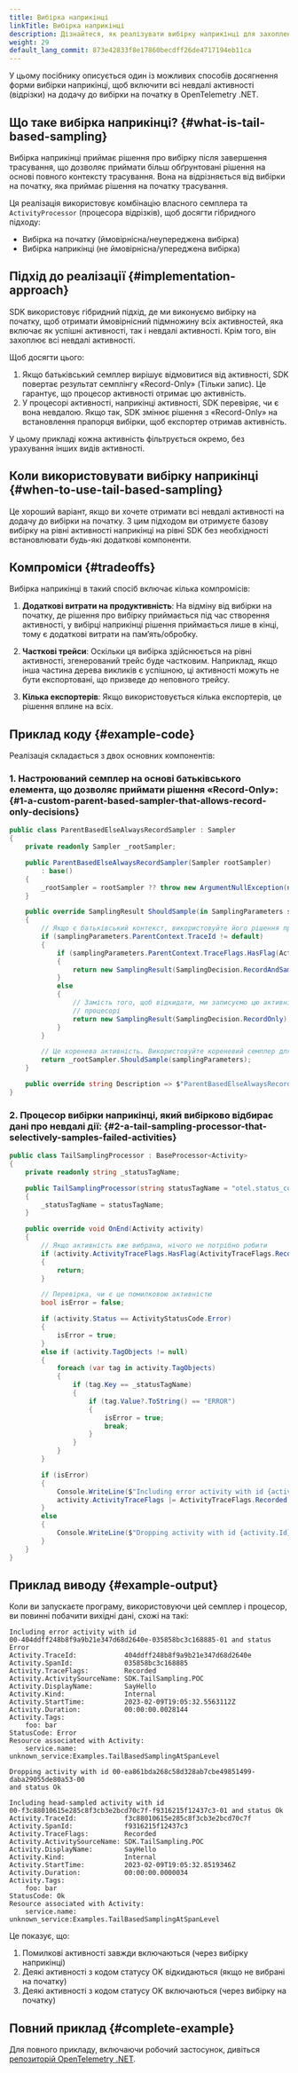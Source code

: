```yaml
---
title: Вибірка наприкінці
linkTitle: Вибірка наприкінці
description: Дізнайтеся, як реалізувати вибірку наприкінці для захоплення всіх невдалих відрізків у OpenTelemetry .NET
weight: 29
default_lang_commit: 873e42833f8e17860becdff26de4717194eb11ca
---
```


У цьому посібнику описується один із можливих способів досягнення форми вибірки наприкінці, щоб включити всі невдалі активності (відрізки) на додачу до вибірки на початку в OpenTelemetry .NET.

## Що таке вибірка наприкінці? {#what-is-tail-based-sampling}

Вибірка наприкінці приймає рішення про вибірку після завершення трасування, що дозволяє приймати більш обґрунтовані рішення на основі повного контексту трасування. Вона на відрізняється від вибірки на початку, яка приймає рішення на початку трасування.

Ця реалізація використовує комбінацію власного семплера та `ActivityProcessor` (процесора відрізків), щоб досягти гібридного підходу:

- Вибірка на початку (ймовірнісна/неупереджена вибірка)
- Вибірка наприкінці (не ймовірнісна/упереджена вибірка)

## Підхід до реалізації {#implementation-approach}

SDK використовує гібридний підхід, де ми виконуємо вибірку на початку, щоб отримати ймовірнісний підмножину всіх активностей, яка включає як успішні активності, так і невдалі активності. Крім того, він захоплює всі невдалі активності.

Щоб досягти цього:

1. Якщо батьківський семплер вирішує відмовитися від активності, SDK повертає результат семплінгу «Record-Only» (Тільки запис). Це гарантує, що процесор активності отримає цю активність.
2. У процесорі активності, наприкінці активності, SDK перевіряє, чи є вона невдалою. Якщо так, SDK змінює рішення з «Record-Only» на встановлення прапорця вибірки, щоб експортер отримав активність.

У цьому прикладі кожна активність фільтрується окремо, без урахування інших видів активності.

## Коли використовувати вибірку наприкінці {#when-to-use-tail-based-sampling}

Це хороший варіант, якщо ви хочете отримати всі невдалі активності на додачу до вибірки на початку. З цим підходом ви отримуєте базову вибірку на рівні активності наприкінці на рівні SDK без необхідності встановлювати будь-які додаткові компоненти.

## Компроміси {#tradeoffs}

Вибірка наприкінці в такий спосіб включає кілька компромісів:

1. **Додаткові витрати на продуктивність**: На відміну від вибірки на початку, де рішення про вибірку приймається під час створення активності, у вибірці наприкінці рішення приймається лише в кінці, тому є додаткові витрати на памʼять/обробку.

2. **Часткові трейси**: Оскільки ця вибірка здійснюється на рівні активності, згенерований трейс буде частковим. Наприклад, якщо інша частина дерева викликів є успішною, ці активності можуть не бути експортовані, що призведе до неповного трейсу.

3. **Кілька експортерів**: Якщо використовується кілька експортерів, це рішення вплине на всіх.

## Приклад коду {#example-code}

Реалізація складається з двох основних компонентів:

### 1. Настроюваний семплер на основі батьківського елемента, що дозволяє приймати рішення «Record-Only»:{#1-a-custom-parent-based-sampler-that-allows-record-only-decisions}

```csharp
public class ParentBasedElseAlwaysRecordSampler : Sampler
{
    private readonly Sampler _rootSampler;

    public ParentBasedElseAlwaysRecordSampler(Sampler rootSampler)
        : base()
    {
        _rootSampler = rootSampler ?? throw new ArgumentNullException(nameof(rootSampler));
    }

    public override SamplingResult ShouldSample(in SamplingParameters samplingParameters)
    {
        // Якщо є батьківський контекст, використовуйте його рішення про вибірку
        if (samplingParameters.ParentContext.TraceId != default)
        {
            if (samplingParameters.ParentContext.TraceFlags.HasFlag(ActivityTraceFlags.Recorded))
            {
                return new SamplingResult(SamplingDecision.RecordAndSample);
            }
            else
            {
                // Замість того, щоб відкидати, ми записуємо цю активність, щоб мати змогу обробити її в нашому
                // процесорі
                return new SamplingResult(SamplingDecision.RecordOnly);
            }
        }

        // Це коренева активність. Використовуйте кореневий семплер для прийняття рішення.
        return _rootSampler.ShouldSample(samplingParameters);
    }

    public override string Description => $"ParentBasedElseAlwaysRecordSampler({_rootSampler.Description})";
}
```

### 2. Процесор вибірки наприкінці, який вибірково відбирає дані про невдалі дії: {#2-a-tail-sampling-processor-that-selectively-samples-failed-activities}

```csharp
public class TailSamplingProcessor : BaseProcessor<Activity>
{
    private readonly string _statusTagName;

    public TailSamplingProcessor(string statusTagName = "otel.status_code")
    {
        _statusTagName = statusTagName;
    }

    public override void OnEnd(Activity activity)
    {
        // Якщо активність вже вибрана, нічого не потрібно робити
        if (activity.ActivityTraceFlags.HasFlag(ActivityTraceFlags.Recorded))
        {
            return;
        }

        // Перевірка, чи є це помилковою активністю
        bool isError = false;

        if (activity.Status == ActivityStatusCode.Error)
        {
            isError = true;
        }
        else if (activity.TagObjects != null)
        {
            foreach (var tag in activity.TagObjects)
            {
                if (tag.Key == _statusTagName)
                {
                    if (tag.Value?.ToString() == "ERROR")
                    {
                        isError = true;
                        break;
                    }
                }
            }
        }

        if (isError)
        {
            Console.WriteLine($"Including error activity with id {activity.Id} and status {activity.Status}");
            activity.ActivityTraceFlags |= ActivityTraceFlags.Recorded;
        }
        else
        {
            Console.WriteLine($"Dropping activity with id {activity.Id} and status {activity.Status}");
        }
    }
}
```

## Приклад виводу {#example-output}

Коли ви запускаєте програму, використовуючи цей семплер і процесор, ви повинні побачити вихідні дані, схожі на такі:

```text
Including error activity with id
00-404ddff248b8f9a9b21e347d68d2640e-035858bc3c168885-01 and status Error
Activity.TraceId:            404ddff248b8f9a9b21e347d68d2640e
Activity.SpanId:             035858bc3c168885
Activity.TraceFlags:         Recorded
Activity.ActivitySourceName: SDK.TailSampling.POC
Activity.DisplayName:        SayHello
Activity.Kind:               Internal
Activity.StartTime:          2023-02-09T19:05:32.5563112Z
Activity.Duration:           00:00:00.0028144
Activity.Tags:
    foo: bar
StatusCode: Error
Resource associated with Activity:
    service.name: unknown_service:Examples.TailBasedSamplingAtSpanLevel

Dropping activity with id 00-ea861bda268c58d328ab7cbe49851499-daba29055de80a53-00
and status Ok

Including head-sampled activity with id
00-f3c88010615e285c8f3cb3e2bcd70c7f-f9316215f12437c3-01 and status Ok
Activity.TraceId:            f3c88010615e285c8f3cb3e2bcd70c7f
Activity.SpanId:             f9316215f12437c3
Activity.TraceFlags:         Recorded
Activity.ActivitySourceName: SDK.TailSampling.POC
Activity.DisplayName:        SayHello
Activity.Kind:               Internal
Activity.StartTime:          2023-02-09T19:05:32.8519346Z
Activity.Duration:           00:00:00.0000034
Activity.Tags:
    foo: bar
StatusCode: Ok
Resource associated with Activity:
    service.name: unknown_service:Examples.TailBasedSamplingAtSpanLevel
```

Це показує, що:

1. Помилкові активності завжди включаються (через вибірку наприкінці)
2. Деякі активності з кодом статусу OK відкидаються (якщо не вибрані на початку)
3. Деякі активності з кодом статусу OK включаються (через вибірку на початку)

## Повний приклад {#complete-example}

Для повного прикладу, включаючи робочий застосунок, дивіться [репозиторій OpenTelemetry .NET](https://github.com/open-telemetry/opentelemetry-dotnet/tree/main/examples).
